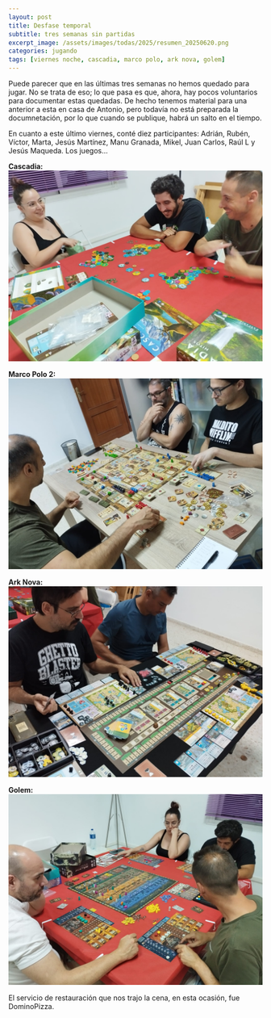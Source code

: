 ```yaml
---
layout: post
title: Desfase temporal
subtitle: tres semanas sin partidas
excerpt_image: /assets/images/todas/2025/resumen_20250620.png
categories: jugando
tags: [viernes noche, cascadia, marco polo, ark nova, golem]
---
```

Puede parecer que en las últimas tres semanas no hemos quedado para jugar. No se trata de eso; lo que pasa es que, ahora, hay pocos voluntarios para documentar estas quedadas. De hecho tenemos material para una anterior a esta en casa de Antonio, pero todavía no está preparada la documnetación, por lo que cuando se publique, habrá un salto en el tiempo.

En cuanto a este último viernes, conté diez participantes: Adrián, Rubén, Víctor, Marta, Jesús Martínez, Manu Granada, Mikel, Juan Carlos, Raúl L y Jesús Maqueda. Los juegos...

<b>Cascadia:</b> ![banner](/assets/images/todas/2025/partida_cascadia_20250620.jpg)

<b>Marco Polo 2:</b> ![banner](/assets/images/todas/2025/partida_marcopolo_20250620.jpg)

<b>Ark Nova:</b> ![banner](/assets/images/todas/2025/partida_arknova_20250620.jpg)

<b>Golem:</b> ![banner](/assets/images/todas/2025/partida_golem_20250620.jpg)

El servicio de restauración que nos trajo la cena, en esta ocasión, fue DominoPizza.
